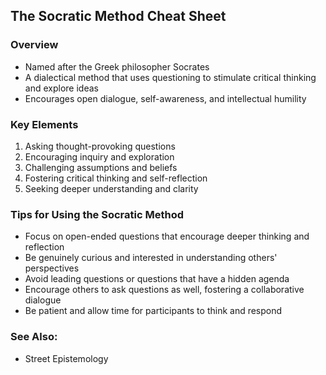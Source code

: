 ## The Socratic Method Cheat Sheet

### Overview
- Named after the Greek philosopher Socrates
- A dialectical method that uses questioning to stimulate critical thinking and explore ideas
- Encourages open dialogue, self-awareness, and intellectual humility

### Key Elements

1. Asking thought-provoking questions
2. Encouraging inquiry and exploration
3. Challenging assumptions and beliefs
4. Fostering critical thinking and self-reflection
5. Seeking deeper understanding and clarity

### Tips for Using the Socratic Method

- Focus on open-ended questions that encourage deeper thinking and reflection
- Be genuinely curious and interested in understanding others' perspectives
- Avoid leading questions or questions that have a hidden agenda
- Encourage others to ask questions as well, fostering a collaborative dialogue
- Be patient and allow time for participants to think and respond

### See Also:

- Street Epistemology